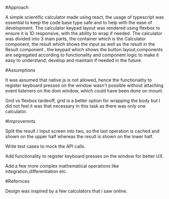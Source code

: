 #Approach

A simple scientific calculator made using react, the usage of typescript was essential to keep the code base type safe and to help with the ease of development.
The calculator keypad layout was rendered using flexbox to ensure it is 1D responsive, with the ability to wrap if needed. The calculator was divided into 3 main parts, the container which is the Calculator component, the result which shows the input as well as the result in the Result component , the keypad which shows the button layout,components are segregated according to functionality and component logic to make it easy to understand, develop and maintain if needed in the future. 

#Assumptions 

It was assumed that native js is not allowed, hence the functionality to register keyboard presses on the window wasn't possible without attaching event listeners on the dom window, which could have been done on mount.

Grid vs flexbox tardeoff, grid is a better option for wrapping the body but I did not feel it was that necessary in this task as there was only one calculator.

#Improvemnts 

Split the result / input screen into two, so the last operation is cached and shown on the upper half whereas the result is shown on the lower half.

Write test cases to mock the API calls.

Add  functionality to register keyboard presses on the window for better UX.

Add a few more complex mathematical operations like integration,differentiation etc.


#Refernces 

Design was inspired by a few calculators that i saw online.
